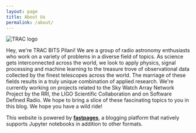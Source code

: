 ```yaml
---
layout: page
title: About Us
permalink: /about/
---
```


![TRAC logo](https://raw.githubusercontent.com/TRAC-BITS-PILANI/blog/master/images/trac-logo-white-wobg.png)

Hey, we're TRAC BITS Pilani! We are a group of radio astronomy enthusiasts who work on a variety of problems in a diverse field of topics. As science gets interconnected across the world, we look to apply physics, signal processing and machine learning to the treasure trove of observational data collected by the finest telescopes across the world. The marriage of these fields results in a truly unique combination of applied research. We're currently working on projects related to the Sky Watch Array Network Project by the RRI, the LIGO Scientific Collaboration and on Software Defined Radio. We hope to bring a slice of these fascinating topics to you in this blog. We hope you have a wild ride!


This website is powered by **[fastpages](https://github.com/fastai/fastpages)**, a blogging platform that natively supports Jupyter notebooks in addition to other formats.
